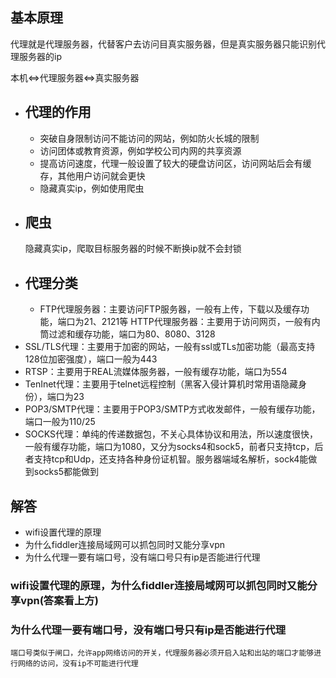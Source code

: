 ## 基本原理

代理就是代理服务器，代替客户去访问目真实服务器，但是真实服务器只能识别代理服务器的ip

本机<=>代理服务器<=>真实服务器
- ## 代理的作用
  * 突破自身限制访问不能访问的网站，例如防火长城的限制
  * 访问团体或教育资源，例如学校公司内网的共享资源
  * 提高访问速度，代理一般设置了较大的硬盘访问区，访问网站后会有缓存，其他用户访问就会更快
  * 隐藏真实ip，例如使用爬虫
- ## 爬虫
  隐藏真实ip，爬取目标服务器的时候不断换ip就不会封锁
- ## 代理分类
  * FTP代理服务器：主要访问FTP服务器，一般有上传，下载以及缓存功能，端口为21、2121等
  HTTP代理服务器：主要用于访问网页，一般有内筒过滤和缓存功能，端口为80、8080、3128
- SSL/TLS代理：主要用于加密的网站，一般有ssl或TLs加密功能（最高支持128位加密强度），端口一般为443
- RTSP：主要用于REAL流媒体服务器，一般有缓存功能，端口为554
- TenInet代理：主要用于telnet远程控制（黑客入侵计算机时常用语隐藏身份），端口为23
- POP3/SMTP代理：主要用于POP3/SMTP方式收发邮件，一般有缓存功能，端口一般为110/25
- SOCKS代理：单纯的传递数据包，不关心具体协议和用法，所以速度很快，一般有缓存功能，端口为1080，又分为socks4和sock5，前者只支持tcp，后者支持tcp和Udp，还支持各种身份证机智。服务器端域名解析，sock4能做到socks5都能做到
## 解答
- wifi设置代理的原理
- 为什么fiddler连接局域网可以抓包同时又能分享vpn
- 为什么代理一要有端口号，没有端口号只有ip是否能进行代理
### wifi设置代理的原理，为什么fiddler连接局域网可以抓包同时又能分享vpn(答案看上方)
### 为什么代理一要有端口号，没有端口号只有ip是否能进行代理

	端口号类似于闸口，允许app网络访问的开关，代理服务器必须开启入站和出站的端口才能够进行网络的访问，没有ip不可能进行代理
